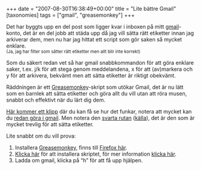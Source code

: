 +++
date = "2007-08-30T16:38:49+00:00"
title = "Lite bättre Gmail"
[taxonomies]
tags = ["gmail", "greasemonkey"]
+++

Det har byggts upp en del post som ligger kvar i inboxen på mitt [gmail][1]-konto, det är en del jobb att städa upp då jag vill sätta rätt etiketter innan jag arkiverar dem, men nu har jag hittat ett script som gör saken så mycket enklare.  
<small>(Ja, jag har filter som sätter rätt etiketter men allt blir inte korrekt)</small>

Som du säkert redan vet så har gmail snabbkommandon för att göra enklare saker, t.ex. j/k för att stega genom meddelandena, x för att (av)markera och y för att arkivera, bekvämt men att sätta etiketter är riktigt obekvämt.

Räddningen är ett [Greasemonkey][2]-skript som utökar Gmail, det är nu lätt som en barnlek att sätta etiketter och göra allt du vill utan att röra musen, snabbt och effektivt när du lärt dig dem.

[Här kommer ett klipp][3] där du kan få se hur det funkar, notera att mycket kan du [redan göra i gmail][4]. Men notera den [svarta rutan][5] ([källa][6]), det är den som är mycket trevlig för att sätta etiketter.

Lite snabbt om du vill prova:

1.  Installera [Greasemonkey][7], finns till [Firefox här][2].
2.  [Klicka här][8] för att installera skriptet, för mer information [klicka här][9].
3.  Ladda om gmail, klicka på &#8220;h&#8221; för att få upp hjälpen.



<small></small>

 [1]: http://www.gmail.com
 [2]: https://addons.mozilla.org/en-US/firefox/addon/748
 [3]: http://www.youtube.com/watch?v=AcSiGmlnJTk
 [4]: http://mail.google.com/support/bin/answer.py?ctx=%67mail&hl=en&answer=6594
 [5]: http://persistent.info/images/gmail-macros.png
 [6]: http://blog.persistent.info/2005/12/greasemonkey-christmas.html
 [7]: http://www.greasespot.net/
 [8]: http://gmail-greasemonkey.googlecode.com/svn/trunk/scripts/gmail-macros.user.js
 [9]: http://code.google.com/p/gmail-greasemonkey/
